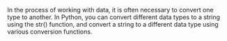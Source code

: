 In the process of working with data, it is often necessary to convert one type to another. In Python, you can convert different data types to a string using the str() function, and convert a string to a different data type using various conversion functions.
